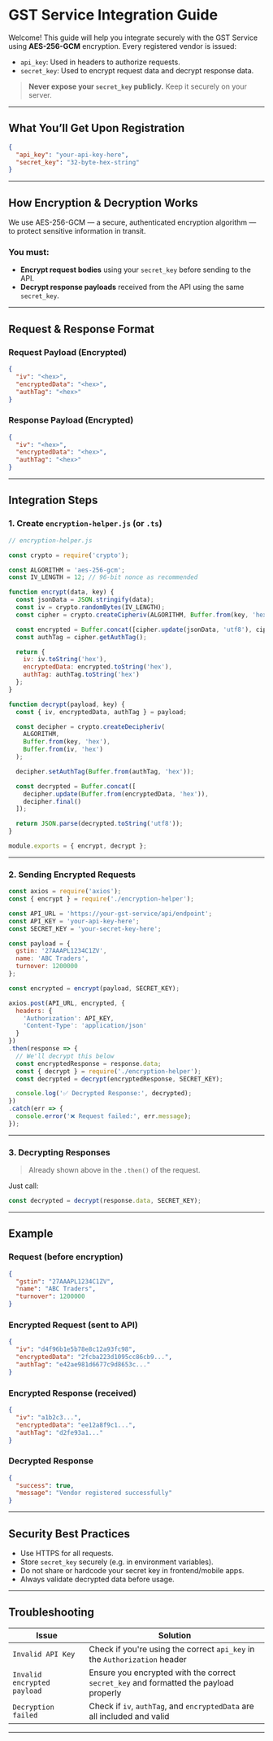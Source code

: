 # GST Service Integration Guide

Welcome! This guide will help you integrate securely with the GST Service using **AES-256-GCM** encryption. Every registered vendor is issued:

- `api_key`: Used in headers to authorize requests.
- `secret_key`: Used to encrypt request data and decrypt response data.

> **Never expose your `secret_key` publicly.** Keep it securely on your server.

---

## What You’ll Get Upon Registration

```json
{
  "api_key": "your-api-key-here",
  "secret_key": "32-byte-hex-string"
}
```

---

## How Encryption & Decryption Works

We use AES-256-GCM — a secure, authenticated encryption algorithm — to protect sensitive information in transit.

### You must:
- **Encrypt request bodies** using your `secret_key` before sending to the API.
- **Decrypt response payloads** received from the API using the same `secret_key`.

---

## Request & Response Format

### Request Payload (Encrypted)

```json
{
  "iv": "<hex>",
  "encryptedData": "<hex>",
  "authTag": "<hex>"
}
```

### Response Payload (Encrypted)

```json
{
  "iv": "<hex>",
  "encryptedData": "<hex>",
  "authTag": "<hex>"
}
```

---

## Integration Steps

### 1. Create `encryption-helper.js` (or `.ts`)

```js
// encryption-helper.js

const crypto = require('crypto');

const ALGORITHM = 'aes-256-gcm';
const IV_LENGTH = 12; // 96-bit nonce as recommended

function encrypt(data, key) {
  const jsonData = JSON.stringify(data);
  const iv = crypto.randomBytes(IV_LENGTH);
  const cipher = crypto.createCipheriv(ALGORITHM, Buffer.from(key, 'hex'), iv);

  const encrypted = Buffer.concat([cipher.update(jsonData, 'utf8'), cipher.final()]);
  const authTag = cipher.getAuthTag();

  return {
    iv: iv.toString('hex'),
    encryptedData: encrypted.toString('hex'),
    authTag: authTag.toString('hex')
  };
}

function decrypt(payload, key) {
  const { iv, encryptedData, authTag } = payload;

  const decipher = crypto.createDecipheriv(
    ALGORITHM,
    Buffer.from(key, 'hex'),
    Buffer.from(iv, 'hex')
  );

  decipher.setAuthTag(Buffer.from(authTag, 'hex'));

  const decrypted = Buffer.concat([
    decipher.update(Buffer.from(encryptedData, 'hex')),
    decipher.final()
  ]);

  return JSON.parse(decrypted.toString('utf8'));
}

module.exports = { encrypt, decrypt };
```

---

### 2. Sending Encrypted Requests

```js
const axios = require('axios');
const { encrypt } = require('./encryption-helper');

const API_URL = 'https://your-gst-service/api/endpoint';
const API_KEY = 'your-api-key-here';
const SECRET_KEY = 'your-secret-key-here';

const payload = {
  gstin: '27AAAPL1234C1ZV',
  name: 'ABC Traders',
  turnover: 1200000
};

const encrypted = encrypt(payload, SECRET_KEY);

axios.post(API_URL, encrypted, {
  headers: {
    'Authorization': API_KEY,
    'Content-Type': 'application/json'
  }
})
.then(response => {
  // We'll decrypt this below
  const encryptedResponse = response.data;
  const { decrypt } = require('./encryption-helper');
  const decrypted = decrypt(encryptedResponse, SECRET_KEY);

  console.log('✅ Decrypted Response:', decrypted);
})
.catch(err => {
  console.error('❌ Request failed:', err.message);
});
```

---

### 3. Decrypting Responses

> Already shown above in the `.then()` of the request.

Just call:

```js
const decrypted = decrypt(response.data, SECRET_KEY);
```

---

## Example

### Request (before encryption)
```json
{
  "gstin": "27AAAPL1234C1ZV",
  "name": "ABC Traders",
  "turnover": 1200000
}
```

### Encrypted Request (sent to API)
```json
{
  "iv": "d4f96b1e5b78e8c12a93fc98",
  "encryptedData": "2fcba223d1095cc86cb9...",
  "authTag": "e42ae981d6677c9d8653c..."
}
```

### Encrypted Response (received)
```json
{
  "iv": "a1b2c3...",
  "encryptedData": "ee12a8f9c1...",
  "authTag": "d2fe93a1..."
}
```

### Decrypted Response
```json
{
  "success": true,
  "message": "Vendor registered successfully"
}
```

---

## Security Best Practices

- Use HTTPS for all requests.
- Store `secret_key` securely (e.g. in environment variables).
- Do not share or hardcode your secret key in frontend/mobile apps.
- Always validate decrypted data before usage.

---

## Troubleshooting

| Issue                            | Solution                                                                 |
|----------------------------------|--------------------------------------------------------------------------|
| `Invalid API Key`                | Check if you're using the correct `api_key` in the `Authorization` header |
| `Invalid encrypted payload`      | Ensure you encrypted with the correct `secret_key` and formatted the payload properly |
| `Decryption failed`              | Check if `iv`, `authTag`, and `encryptedData` are all included and valid |

---
